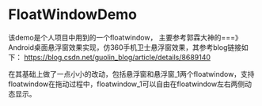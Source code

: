 # FloatWindowDemo
该demo是个人项目中用到的一个floatwindow，
主要参考郭霖大神的===》Android桌面悬浮窗效果实现，仿360手机卫士悬浮窗效果，其参考blog链接如下：
https://blog.csdn.net/guolin_blog/article/details/8689140

在其基础上做了一点小小的改动，包括悬浮窗和悬浮窗_1两个floatwindow，支持floatwindow在拖动过程中，floatwindow_1可以自由在floatwindow左右两侧动态显示。
